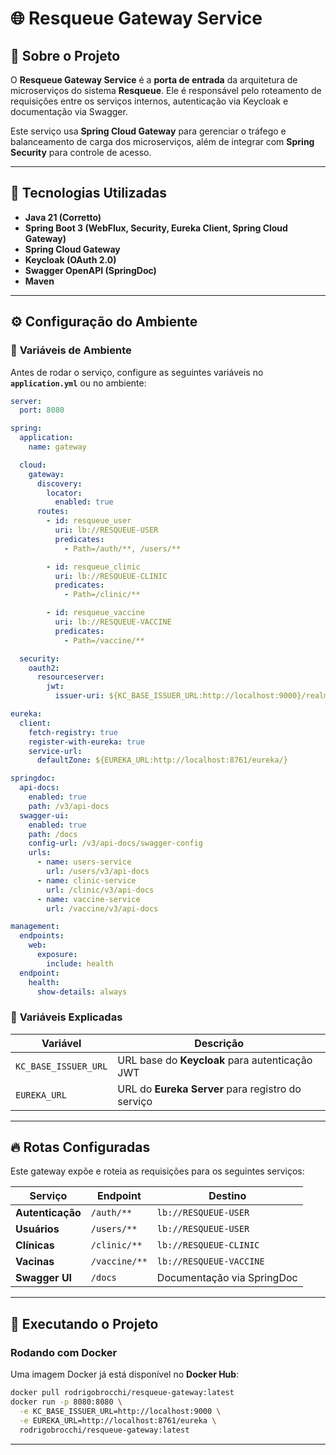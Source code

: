 # 🌐 Resqueue Gateway Service

## 📖 Sobre o Projeto
O **Resqueue Gateway Service** é a **porta de entrada** da arquitetura de microserviços do sistema **Resqueue**. Ele é responsável pelo roteamento de requisições entre os serviços internos, autenticação via Keycloak e documentação via Swagger.

Este serviço usa **Spring Cloud Gateway** para gerenciar o tráfego e balanceamento de carga dos microserviços, além de integrar com **Spring Security** para controle de acesso.

---

## 🚀 **Tecnologias Utilizadas**
- **Java 21 (Corretto)**
- **Spring Boot 3 (WebFlux, Security, Eureka Client, Spring Cloud Gateway)**
- **Spring Cloud Gateway**
- **Keycloak (OAuth 2.0)**
- **Swagger OpenAPI (SpringDoc)**
- **Maven**

---

## ⚙️ **Configuração do Ambiente**
### 🔧 **Variáveis de Ambiente**
Antes de rodar o serviço, configure as seguintes variáveis no **`application.yml`** ou no ambiente:

```yaml
server:
  port: 8080

spring:
  application:
    name: gateway

  cloud:
    gateway:
      discovery:
        locator:
          enabled: true
      routes:
        - id: resqueue_user
          uri: lb://RESQUEUE-USER
          predicates:
            - Path=/auth/**, /users/**

        - id: resqueue_clinic
          uri: lb://RESQUEUE-CLINIC
          predicates:
            - Path=/clinic/**

        - id: resqueue_vaccine
          uri: lb://RESQUEUE-VACCINE
          predicates:
            - Path=/vaccine/**

  security:
    oauth2:
      resourceserver:
        jwt:
          issuer-uri: ${KC_BASE_ISSUER_URL:http://localhost:9000}/realms/resqueue}

eureka:
  client:
    fetch-registry: true
    register-with-eureka: true
    service-url:
      defaultZone: ${EUREKA_URL:http://localhost:8761/eureka/}

springdoc:
  api-docs:
    enabled: true
    path: /v3/api-docs
  swagger-ui:
    enabled: true
    path: /docs
    config-url: /v3/api-docs/swagger-config
    urls:
      - name: users-service
        url: /users/v3/api-docs
      - name: clinic-service
        url: /clinic/v3/api-docs
      - name: vaccine-service
        url: /vaccine/v3/api-docs

management:
  endpoints:
    web:
      exposure:
        include: health
  endpoint:
    health:
      show-details: always
```

### 🔑 **Variáveis Explicadas**
| Variável                | Descrição |
|-------------------------|-----------|
| `KC_BASE_ISSUER_URL`    | URL base do **Keycloak** para autenticação JWT |
| `EUREKA_URL`            | URL do **Eureka Server** para registro do serviço |

---

## 🔥 **Rotas Configuradas**
Este gateway expõe e roteia as requisições para os seguintes serviços:

| Serviço         | Endpoint       | Destino |
|----------------|---------------|---------|
| **Autenticação** | `/auth/**` | `lb://RESQUEUE-USER` |
| **Usuários** | `/users/**` | `lb://RESQUEUE-USER` |
| **Clínicas** | `/clinic/**` | `lb://RESQUEUE-CLINIC` |
| **Vacinas** | `/vaccine/**` | `lb://RESQUEUE-VACCINE` |
| **Swagger UI** | `/docs` | Documentação via SpringDoc |

---

## 🚀 **Executando o Projeto**
###  **Rodando com Docker**
Uma imagem Docker já está disponível no **Docker Hub**:

```sh
docker pull rodrigobrocchi/resqueue-gateway:latest
docker run -p 8080:8080 \
  -e KC_BASE_ISSUER_URL=http://localhost:9000 \
  -e EUREKA_URL=http://localhost:8761/eureka \
  rodrigobrocchi/resqueue-gateway:latest
```
---

